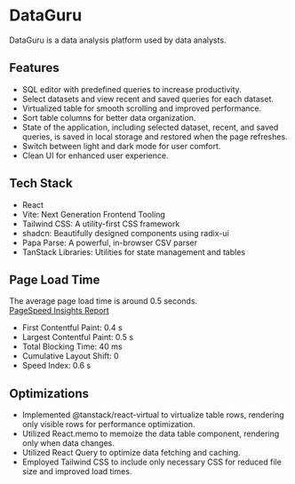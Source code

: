 # DataGuru

DataGuru is a data analysis platform used by data analysts.

## Features

- SQL editor with predefined queries to increase productivity.
- Select datasets and view recent and saved queries for each dataset.
- Virtualized table for smooth scrolling and improved performance.
- Sort table columns for better data organization.
- State of the application, including selected dataset, recent, and saved queries, is saved in local storage and restored when the page refreshes.
- Switch between light and dark mode for user comfort.
- Clean UI for enhanced user experience.

## Tech Stack

- React
- Vite: Next Generation Frontend Tooling
- Tailwind CSS: A utility-first CSS framework
- shadcn: Beautifully designed components using radix-ui
- Papa Parse: A powerful, in-browser CSV parser
- TanStack Libraries: Utilities for state management and tables

## Page Load Time

The average page load time is around 0.5 seconds. <br>
[PageSpeed Insights Report](https://pagespeed.web.dev/analysis/https-www-tusharmoraye-com-DataGuru/xwypygiw45?form_factor=desktop)

- First Contentful Paint: 0.4 s
- Largest Contentful Paint: 0.5 s
- Total Blocking Time: 40 ms
- Cumulative Layout Shift: 0
- Speed Index: 0.6 s

## Optimizations

- Implemented @tanstack/react-virtual to virtualize table rows, rendering only visible rows for performance optimization.
- Utilized React.memo to memoize the data table component, rendering only when data changes.
- Utilized React Query to optimize data fetching and caching.
- Employed Tailwind CSS to include only necessary CSS for reduced file size and improved load times.
